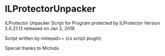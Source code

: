# ILProtectorUnpacker
ILProtector Unpacker Script for Program protected by ILProtector Version 2.0.21.13 released on Jan 2, 2018

Script written by notepad++ (cs script plugin)

Special thanks to Michidu
